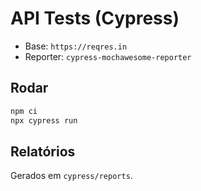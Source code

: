 # API Tests (Cypress)

- Base: `https://reqres.in`
- Reporter: `cypress-mochawesome-reporter`

## Rodar
```bash
npm ci
npx cypress run
```

## Relatórios
Gerados em `cypress/reports`.
